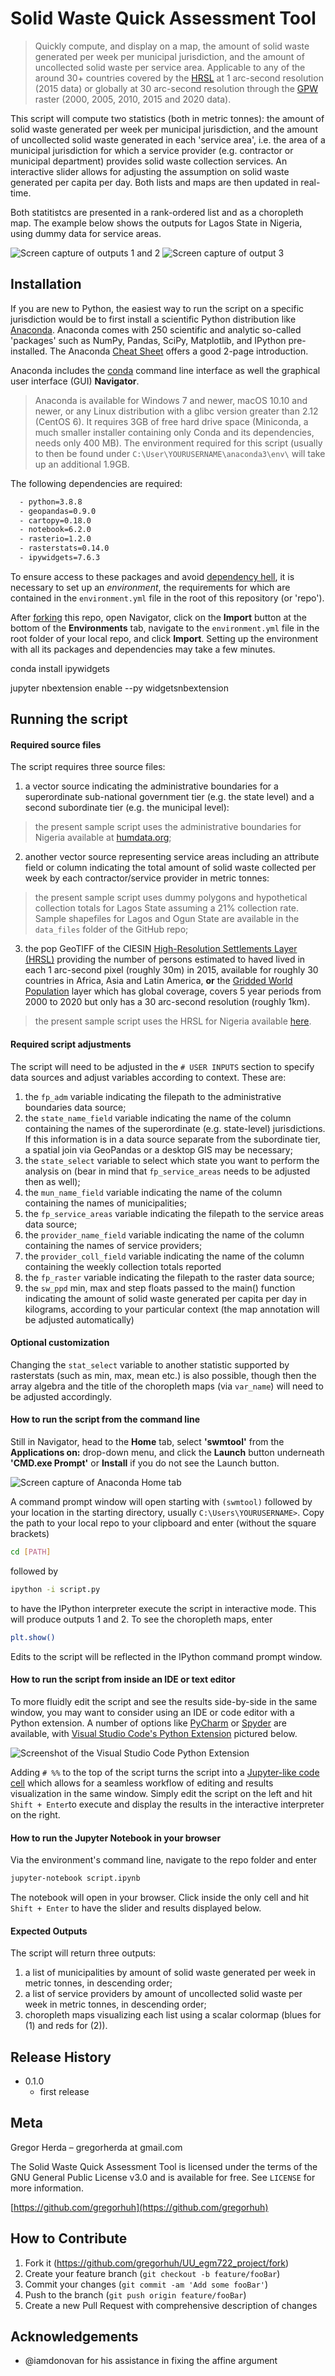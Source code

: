 # Solid Waste Quick Assessment Tool
> Quickly compute, and display on a map, the amount of solid waste generated per week per municipal jurisdiction, and the amount of uncollected solid waste per service area. Applicable to any of the around 30+ countries covered by the [HRSL](https://ciesin.columbia.edu/data/hrsl/#data) at 1 arc-second resolution (2015 data) or globally at 30 arc-second resolution through the [GPW](https://sedac.ciesin.columbia.edu/data/set/gpw-v4-population-count-rev11/data-download) raster (2000, 2005, 2010, 2015 and 2020 data).   

This script will compute two statistics (both in metric tonnes): the amount of solid waste generated per week per municipal jurisdiction, and the amount of uncollected solid waste generated in each 'service area', i.e. the area of a municipal jurisdiction for which a service provider (e.g. contractor or municipal department) provides solid waste collection services. An interactive slider allows for adjusting the assumption on solid waste generated per capita per day. Both lists and maps are then updated in real-time.

Both statitistcs are presented in a rank-ordered list and as a choropleth map. The example below shows the outputs for Lagos State in Nigeria, using dummy data for service areas.

![Screen capture of outputs 1 and 2](output1and2.png)
![Screen capture of output 3](output3.png)

## Installation

If you are new to Python, the easiest way to run the script on a specific jurisdiction would be to first install a scientific Python distribution like [Anaconda](https://docs.anaconda.com/anaconda/install/). Anaconda comes with 250 scientific and analytic so-called 'packages' such as NumPy, Pandas, SciPy, Matplotlib, and IPython pre-installed. The Anaconda [Cheat Sheet](https://docs.anaconda.com/_downloads/9ee215ff15fde24bf01791d719084950/Anaconda-Starter-Guide.pdf) offers a good 2-page introduction.

Anaconda includes the [conda](https://conda.io/en/latest/) command line interface as well the graphical user interface (GUI) **Navigator**.

> Anaconda is available for Windows 7 and newer, macOS 10.10 and newer, or any Linux distribution with a glibc version greater than 2.12 (CentOS 6). It requires 3GB of free hard drive space (Miniconda, a much smaller installer containing only Conda and its dependencies, needs only 400 MB). The environment required for this script (usually to then be found under `C:\User\YOURUSERNAME\anaconda3\env\` will take up an additional 1.9GB.

The following dependencies are required:

```sh
  - python=3.8.8
  - geopandas=0.9.0
  - cartopy=0.18.0
  - notebook=6.2.0
  - rasterio=1.2.0
  - rasterstats=0.14.0
  - ipywidgets=7.6.3
```

To ensure access to these packages and avoid [dependency hell](https://en.wikipedia.org/wiki/Dependency_hell), it is necessary to set up an _environment_, the requirements for which are contained in the `environment.yml` file in the root of this repository (or 'repo').

After [forking](https://docs.github.com/en/github/getting-started-with-github/fork-a-repo) this repo, open Navigator, click on the **Import** button at the bottom of the **Environments** tab, navigate to the `environment.yml` file in the root folder of your local repo, and click **Import**. Setting up the environment with all its packages and dependencies may take a few minutes.

conda install ipywidgets

jupyter nbextension enable --py widgetsnbextension

## Running the script

#### Required source files

The script requires three source files:

1. a vector source indicating the administrative boundaries for a superordinate sub-national government tier (e.g. the state level) and a second subordinate tier (e.g. the municipal level):
 > the present sample script uses the administrative boundaries for Nigeria available at [humdata.org](https://data.humdata.org/dataset/nga-administrative-boundaries);
2. another vector source representing service areas including an attribute field or column indicating the total amount of solid waste collected per week by each contractor/service provider in metric tonnes:
 > the present sample script uses dummy polygons and hypothetical collection totals for Lagos State assuming a 21% collection rate. Sample shapefiles for Lagos and Ogun State are available in the `data_files` folder of the GitHub repo;        
3. the pop GeoTIFF of the CIESIN [High-Resolution Settlements Layer (HRSL)](https://ciesin.columbia.edu/data/hrsl/#data) providing the number of persons estimated to haved lived in each 1 arc-second pixel (roughly 30m) in 2015, available for roughly 30 countries in Africa, Asia and Latin America, **or** the [Gridded World Population](https://sedac.ciesin.columbia.edu/data/collection/gpw-v4) layer which has global coverage, covers 5 year periods from 2000 to 2020 but only has a 30 arc-second resolution (roughly 1km).
 > the present sample script uses the HRSL for Nigeria available [here](https://ciesin.columbia.edu/data/hrsl/#data).

#### Required script adjustments

The script will need to be adjusted in the `# USER INPUTS` section to specify data sources and adjust variables according to context. These are:

1. the `fp_adm` variable indicating the filepath to the administrative boundaries data source;
2. the `state_name_field` variable indicating the name of the column containing the names of the superordinate (e.g. state-level) jurisdictions. If this information is in a data source separate from the subordinate tier, a spatial join via GeoPandas or a desktop GIS may be necessary;
3. the `state_select` variable to select which state you want to perform the analysis on (bear in mind that `fp_service_areas` needs to be adjusted then as well);
4. the `mun_name_field` variable indicating the name of the column containing the names of municipalities;
5. the `fp_service_areas` variable indicating the filepath to the service areas data source;
6. the `provider_name_field` variable indicating the name of the column containing the names of service providers;
7. the `provider_coll_field` variable indicating the name of the column containing the weekly collection totals reported
8. the `fp_raster` variable indicating the filepath to the raster data source;
9. the `sw_ppd` min, max and step floats passed to the main() function indicating the amount of solid waste generated per capita per day in kilograms, according to your particular context (the map annotation will be adjusted automatically)

#### Optional customization

Changing the `stat_select` variable to another statistic supported by rasterstats (such as min, max, mean etc.) is also possible, though then the array algebra and the title of the choropleth maps (via `var_name`) will need to be adjusted accordingly.  

#### How to run the script from the command line

Still in Navigator, head to the **Home** tab, select **'swmtool'** from the **Applications on:** drop-down menu, and click the **Launch** button underneath **'CMD.exe Prompt'** or **Install** if you do not see the Launch button.

![Screen capture of Anaconda Home tab](instructions_01.png)

A command prompt window will open starting with `(swmtool)` followed by your location in the starting directory, usually `C:\Users\YOURUSERNAME>`. Copy the path to your local repo to your clipboard and enter (without the square brackets)

```sh
cd [PATH]
```
followed by

```sh
ipython -i script.py
```
to have the IPython interpreter execute the script in interactive mode. This will produce outputs 1 and 2. To see the choropleth maps, enter

```sh
plt.show()
```

Edits to the script will be reflected in the IPython command prompt window.

#### How to run the script from inside an IDE or text editor

To more fluidly edit the script and see the results side-by-side in the same window, you may want to consider using an IDE or code editor with a Python extension. A number of options like [PyCharm](https://www.jetbrains.com/pycharm/) or [Spyder](https://www.spyder-ide.org/) are available, with [Visual Studio Code's Python Extension](https://code.visualstudio.com/docs/languages/python) pictured below. 

![Screenshot of the Visual Studio Code Python Extension](instructions_02.png)

Adding `# %%` to the top of the script turns the script into a [Jupyter-like code cell](https://code.visualstudio.com/docs/python/jupyter-support-py) which allows for a seamless workflow of editing and results visualization in the same window. Simply edit the script on the left and hit `Shift + Enter`to execute and display the results in the interactive interpreter on the right.

#### How to run the Jupyter Notebook in your browser

Via the environment's command line, navigate to the repo folder and enter

```sh
jupyter-notebook script.ipynb
```
The notebook will open in your browser. Click inside the only cell and hit `Shift + Enter` to have the slider and results displayed below.

#### Expected Outputs

The script will return three outputs:
1. a list of municipalities by amount of solid waste generated per week in metric tonnes, in descending order;
2. a list of service providers by amount of uncollected solid waste per week in metric tonnes, in descending order;
3. choropleth maps visualizing each list using a scalar colormap (blues for (1) and reds for (2)).

## Release History

* 0.1.0
    * first release

## Meta

Gregor Herda – gregorherda at gmail.com

The Solid Waste Quick Assessment Tool is licensed under the terms of the GNU General Public License v3.0 and is available for free. See ``LICENSE`` for more information.

[https://github.com/gregorhuh](https://github.com/gregorhuh)

## How to Contribute

1. Fork it (<https://github.com/gregorhuh/UU_egm722_project/fork>)
2. Create your feature branch (`git checkout -b feature/fooBar`)
3. Commit your changes (`git commit -am 'Add some fooBar'`)
4. Push to the branch (`git push origin feature/fooBar`)
5. Create a new Pull Request with comprehensive description of changes

## Acknowledgements

* @iamdonovan for his assistance in fixing the affine argument

<!-- Markdown link & img dfn's -->
[npm-url]: https://npmjs.org/package/datadog-metrics
[npm-downloads]: https://img.shields.io/npm/dm/datadog-metrics.svg?style=flat-square


